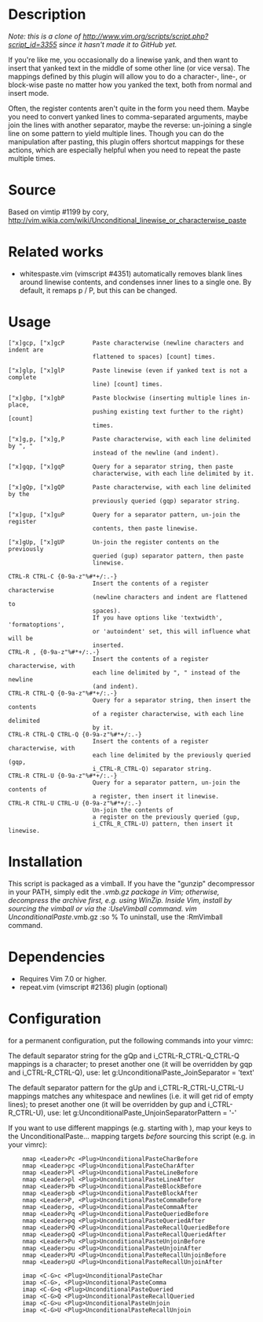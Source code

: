 # Description

_Note: this is a clone of http://www.vim.org/scripts/script.php?script_id=3355
since it hasn't made it to GitHub yet._

If you're like me, you occasionally do a linewise yank, and then want to
insert that yanked text in the middle of some other line (or vice versa).
The mappings defined by this plugin will allow you to do a character-, line-,
or block-wise paste no matter how you yanked the text, both from normal and
insert mode.

Often, the register contents aren't quite in the form you need them. Maybe you
need to convert yanked lines to comma-separated arguments, maybe join the
lines with another separator, maybe the reverse: un-joining a single line on
some pattern to yield multiple lines. Though you can do the manipulation after
pasting, this plugin offers shortcut mappings for these actions, which are
especially helpful when you need to repeat the paste multiple times.

# Source

Based on vimtip #1199 by cory,
    http://vim.wikia.com/wiki/Unconditional_linewise_or_characterwise_paste

# Related works

- whitespaste.vim (vimscript #4351) automatically removes blank lines around
  linewise contents, and condenses inner lines to a single one. By default, it
  remaps p / P, but this can be changed.

# Usage

```
["x]gcp, ["x]gcP        Paste characterwise (newline characters and indent are
                        flattened to spaces) [count] times.

["x]glp, ["x]glP        Paste linewise (even if yanked text is not a complete
                        line) [count] times.

["x]gbp, ["x]gbP        Paste blockwise (inserting multiple lines in-place,
                        pushing existing text further to the right) [count]
                        times.

["x]g,p, ["x]g,P        Paste characterwise, with each line delimited by ", "
                        instead of the newline (and indent).

["x]gqp, ["x]gqP        Query for a separator string, then paste
                        characterwise, with each line delimited by it.

["x]gQp, ["x]gQP        Paste characterwise, with each line delimited by the
                        previously queried (gqp) separator string.

["x]gup, ["x]guP        Query for a separator pattern, un-join the register
                        contents, then paste linewise.

["x]gUp, ["x]gUP        Un-join the register contents on the previously
                        queried (gup) separator pattern, then paste
                        linewise.

CTRL-R CTRL-C {0-9a-z"%#*+/:.-}
                        Insert the contents of a register characterwise
                        (newline characters and indent are flattened to
                        spaces).
                        If you have options like 'textwidth', 'formatoptions',
                        or 'autoindent' set, this will influence what will be
                        inserted.
CTRL-R , {0-9a-z"%#*+/:.-}
                        Insert the contents of a register characterwise, with
                        each line delimited by ", " instead of the newline
                        (and indent).
CTRL-R CTRL-Q {0-9a-z"%#*+/:.-}
                        Query for a separator string, then insert the contents
                        of a register characterwise, with each line delimited
                        by it.
CTRL-R CTRL-Q CTRL-Q {0-9a-z"%#*+/:.-}
                        Insert the contents of a register characterwise, with
                        each line delimited by the previously queried (gqp,
                        i_CTRL-R_CTRL-Q) separator string.
CTRL-R CTRL-U {0-9a-z"%#*+/:.-}
                        Query for a separator pattern, un-join the contents of
                        a register, then insert it linewise.
CTRL-R CTRL-U CTRL-U {0-9a-z"%#*+/:.-}
                        Un-join the contents of
                        a register on the previously queried (gup,
                        i_CTRL_R_CTRL-U) pattern, then insert it linewise.
```

# Installation

This script is packaged as a vimball. If you have the "gunzip" decompressor
in your PATH, simply edit the *.vmb.gz package in Vim; otherwise, decompress
the archive first, e.g. using WinZip. Inside Vim, install by sourcing the
vimball or via the :UseVimball command.
    vim UnconditionalPaste*.vmb.gz
    :so %
To uninstall, use the :RmVimball command.

# Dependencies

- Requires Vim 7.0 or higher.
- repeat.vim (vimscript #2136) plugin (optional)

# Configuration

for a permanent configuration, put the following commands into your vimrc:

The default separator string for the gQp and i_CTRL-R_CTRL-Q_CTRL-Q
mappings is a <Tab> character; to preset another one (it will be overridden by
gqp and i_CTRL-R_CTRL-Q), use:
    let g:UnconditionalPaste_JoinSeparator = 'text'

The default separator pattern for the gUp and i_CTRL-R_CTRL-U_CTRL-U
mappings matches any whitespace and newlines (i.e. it will get rid of empty
lines); to preset another one (it will be overridden by gup and
i_CTRL-R_CTRL-U), use:
    let g:UnconditionalPaste_UnjoinSeparatorPattern = '-'

If you want to use different mappings (e.g. starting with <Leader>), map your
keys to the <Plug>UnconditionalPaste... mapping targets _before_ sourcing this
script (e.g. in your vimrc):

```vim
    nmap <Leader>Pc <Plug>UnconditionalPasteCharBefore
    nmap <Leader>pc <Plug>UnconditionalPasteCharAfter
    nmap <Leader>Pl <Plug>UnconditionalPasteLineBefore
    nmap <Leader>pl <Plug>UnconditionalPasteLineAfter
    nmap <Leader>Pb <Plug>UnconditionalPasteBlockBefore
    nmap <Leader>pb <Plug>UnconditionalPasteBlockAfter
    nmap <Leader>P, <Plug>UnconditionalPasteCommaBefore
    nmap <Leader>p, <Plug>UnconditionalPasteCommaAfter
    nmap <Leader>Pq <Plug>UnconditionalPasteQueriedBefore
    nmap <Leader>pq <Plug>UnconditionalPasteQueriedAfter
    nmap <Leader>PQ <Plug>UnconditionalPasteRecallQueriedBefore
    nmap <Leader>pQ <Plug>UnconditionalPasteRecallQueriedAfter
    nmap <Leader>Pu <Plug>UnconditionalPasteUnjoinBefore
    nmap <Leader>pu <Plug>UnconditionalPasteUnjoinAfter
    nmap <Leader>PU <Plug>UnconditionalPasteRecallUnjoinBefore
    nmap <Leader>pU <Plug>UnconditionalPasteRecallUnjoinAfter

    imap <C-G>c <Plug>UnconditionalPasteChar
    imap <C-G>, <Plug>UnconditionalPasteComma
    imap <C-G>q <Plug>UnconditionalPasteQueried
    imap <C-G>Q <Plug>UnconditionalPasteRecallQueried
    imap <C-G>u <Plug>UnconditionalPasteUnjoin
    imap <C-G>U <Plug>UnconditionalPasteRecallUnjoin
```
